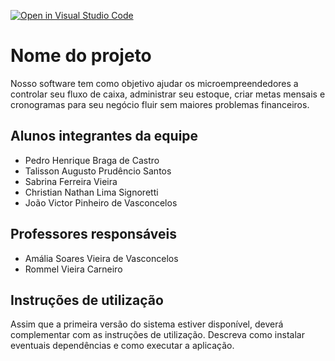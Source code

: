 [![Open in Visual Studio Code](https://classroom.github.com/assets/open-in-vscode-718a45dd9cf7e7f842a935f5ebbe5719a5e09af4491e668f4dbf3b35d5cca122.svg)](https://classroom.github.com/online_ide?assignment_repo_id=10840349&assignment_repo_type=AssignmentRepo)
# Nome do projeto
Nosso software tem como objetivo ajudar os microempreendedores a controlar seu fluxo de caixa, administrar seu estoque, criar metas mensais e cronogramas para seu negócio fluir sem maiores problemas financeiros. 

## Alunos integrantes da equipe

* Pedro Henrique Braga de Castro
* Talisson Augusto Prudêncio Santos
* Sabrina Ferreira Vieira
* Christian Nathan Lima Signoretti
* João Victor Pinheiro de Vasconcelos

## Professores responsáveis

* Amália Soares Vieira de Vasconcelos
* Rommel Vieira Carneiro

## Instruções de utilização

Assim que a primeira versão do sistema estiver disponível, deverá complementar com as instruções de utilização. Descreva como instalar eventuais dependências e como executar a aplicação.
